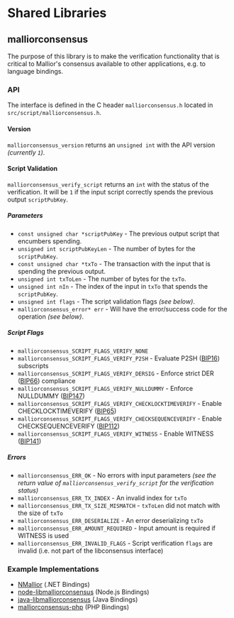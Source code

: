 Shared Libraries
================

## malliorconsensus

The purpose of this library is to make the verification functionality that is critical to Mallior's consensus available to other applications, e.g. to language bindings.

### API

The interface is defined in the C header `malliorconsensus.h` located in `src/script/malliorconsensus.h`.

#### Version

`malliorconsensus_version` returns an `unsigned int` with the API version *(currently `1`)*.

#### Script Validation

`malliorconsensus_verify_script` returns an `int` with the status of the verification. It will be `1` if the input script correctly spends the previous output `scriptPubKey`.

##### Parameters
- `const unsigned char *scriptPubKey` - The previous output script that encumbers spending.
- `unsigned int scriptPubKeyLen` - The number of bytes for the `scriptPubKey`.
- `const unsigned char *txTo` - The transaction with the input that is spending the previous output.
- `unsigned int txToLen` - The number of bytes for the `txTo`.
- `unsigned int nIn` - The index of the input in `txTo` that spends the `scriptPubKey`.
- `unsigned int flags` - The script validation flags *(see below)*.
- `malliorconsensus_error* err` - Will have the error/success code for the operation *(see below)*.

##### Script Flags
- `malliorconsensus_SCRIPT_FLAGS_VERIFY_NONE`
- `malliorconsensus_SCRIPT_FLAGS_VERIFY_P2SH` - Evaluate P2SH ([BIP16](https://github.com/mallior/bips/blob/master/bip-0016.mediawiki)) subscripts
- `malliorconsensus_SCRIPT_FLAGS_VERIFY_DERSIG` - Enforce strict DER ([BIP66](https://github.com/mallior/bips/blob/master/bip-0066.mediawiki)) compliance
- `malliorconsensus_SCRIPT_FLAGS_VERIFY_NULLDUMMY` - Enforce NULLDUMMY ([BIP147](https://github.com/mallior/bips/blob/master/bip-0147.mediawiki))
- `malliorconsensus_SCRIPT_FLAGS_VERIFY_CHECKLOCKTIMEVERIFY` - Enable CHECKLOCKTIMEVERIFY ([BIP65](https://github.com/mallior/bips/blob/master/bip-0065.mediawiki))
- `malliorconsensus_SCRIPT_FLAGS_VERIFY_CHECKSEQUENCEVERIFY` - Enable CHECKSEQUENCEVERIFY ([BIP112](https://github.com/mallior/bips/blob/master/bip-0112.mediawiki))
- `malliorconsensus_SCRIPT_FLAGS_VERIFY_WITNESS` - Enable WITNESS ([BIP141](https://github.com/mallior/bips/blob/master/bip-0141.mediawiki))

##### Errors
- `malliorconsensus_ERR_OK` - No errors with input parameters *(see the return value of `malliorconsensus_verify_script` for the verification status)*
- `malliorconsensus_ERR_TX_INDEX` - An invalid index for `txTo`
- `malliorconsensus_ERR_TX_SIZE_MISMATCH` - `txToLen` did not match with the size of `txTo`
- `malliorconsensus_ERR_DESERIALIZE` - An error deserializing `txTo`
- `malliorconsensus_ERR_AMOUNT_REQUIRED` - Input amount is required if WITNESS is used
- `malliorconsensus_ERR_INVALID_FLAGS` - Script verification `flags` are invalid (i.e. not part of the libconsensus interface)

### Example Implementations
- [NMallior](https://github.com/MetacoSA/NMallior/blob/5e1055cd7c4186dee4227c344af8892aea54faec/NMallior/Script.cs#L979-#L1031) (.NET Bindings)
- [node-libmalliorconsensus](https://github.com/bitpay/node-libmalliorconsensus) (Node.js Bindings)
- [java-libmalliorconsensus](https://github.com/dexX7/java-libmalliorconsensus) (Java Bindings)
- [malliorconsensus-php](https://github.com/Bit-Wasp/malliorconsensus-php) (PHP Bindings)
